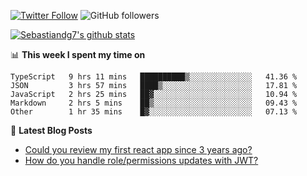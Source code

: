 <!--
[![visitors](https://visitor-badge.glitch.me/badge?page_id=sebastiandg7.sebastiandg7)](https://github.com/sebastiandg7)
-->
[![Twitter Follow](https://img.shields.io/twitter/follow/sebastiandg7?style=social&label=Follow)](https://twitter.com/sebastiandg7)
![GitHub followers](https://img.shields.io/github/followers/sebastiandg7?label=Follow&style=social)

[![Sebastiandg7's github stats](https://github-readme-stats.vercel.app/api?username=sebastiandg7)](https://github.com/anuraghazra/github-readme-stats)

📊 **This week I spent my time on**
<!--START_SECTION:waka-->
```text
TypeScript   9 hrs 11 mins   ██████████▒░░░░░░░░░░░░░░   41.36 % 
JSON         3 hrs 57 mins   ████▒░░░░░░░░░░░░░░░░░░░░   17.81 % 
JavaScript   2 hrs 25 mins   ██▓░░░░░░░░░░░░░░░░░░░░░░   10.94 % 
Markdown     2 hrs 5 mins    ██▒░░░░░░░░░░░░░░░░░░░░░░   09.43 % 
Other        1 hr 35 mins    █▓░░░░░░░░░░░░░░░░░░░░░░░   07.13 % 
```
<!--END_SECTION:waka-->

📕 **Latest Blog Posts**
<!-- BLOG-POST-LIST:START -->
- [Could you review my first react app since 3 years ago?](https://dev.to/sebastiandg7/could-you-review-my-first-react-app-since-3-years-ago-3nbh)
- [How do you handle role/permissions updates with JWT?](https://dev.to/sebastiandg7/how-do-you-handle-role-permissions-updates-with-jwt-3778)
<!-- BLOG-POST-LIST:END -->
